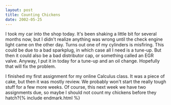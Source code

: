 ```yaml
---
layout: post
title: Counting Chickens
date: 2002-05-25
---
```


I took my car into the shop today. It's been shaking a little bit for several months now, but I didn't realize anything was wrong until the check engine light came on the other day. Turns out one of my cylinders is misfiring. This could be due to a bad sparkplug, in which case all I need is a tune-up. But then it could also be a bad distributor cap, or something called an EGR valve. Anyway, I put it in today for a tune-up and an oil change. Hopefully that will fix the problem.

I finished my first assignment for my online Calculus class. It was a piece of cake, but then it was mostly review. We probably won't start the really tough stuff for a few more weeks. Of course, this next week we have two assignments due, so maybe I should not count my chickens before they hatch?{% include endmark.html %}
